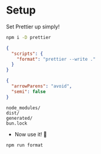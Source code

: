 # Setup

Set Prettier up simply!

```sh
npm i -D prettier
```

```json title="package.json"
{
  "scripts": {
    "format": "prettier --write ."
  }
}
```

```json title=".prettierrc"
{
  "arrowParens": "avoid",
  "semi": false
}
```

```text title=".prettierignore"
node_modules/
dist/
generated/
bun.lock
```

- Now use it! 🥳

```sh
npm run format
```
